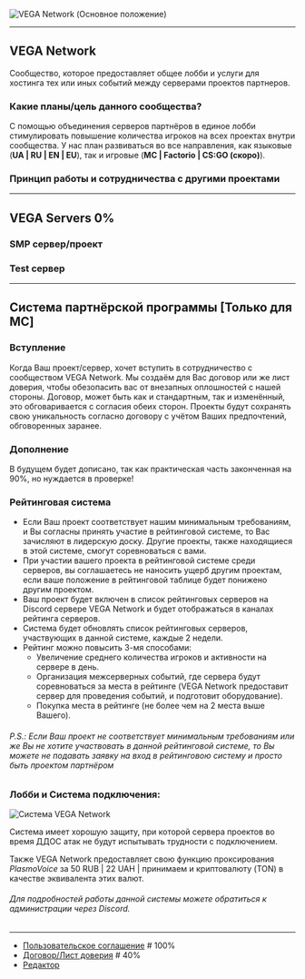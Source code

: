 ![VEGA Network (Основное положение)](https://i.imgur.com/KzQA3tA.png)

---

## VEGA Network
Сообщество, которое предоставляет общее лобби и услуги для хостинга тех или иных событий между серверами проектов партнеров.

### Какие планы/цель данного сообщества?
С помощью объединения серверов партнёров в единое лобби стимулировать повышение количества игроков на всех проектах внутри сообщества.
У нас план развиваться во все направления, как языковые (**UA | RU | EN | EU**), так и игровые (**MC | Factorio | CS:GO (скоро)**).

### Принцип работы и сотрудничества с другими проектами








---
## VEGA Servers 0%

### SMP сервер/проект

### Test сервер





---
## Система партнёрской программы [Только для MC]

### Вступление
Когда Ваш проект/сервер, хочет вступить в сотрудничество с сообществом VEGA Network.
Мы создаём для Вас договор или же лист доверия, чтобы обезопасить вас от внезапных оплошностей с нашей стороны.
Договор, может быть как и стандартным, так и изменённый, это обговаривается с согласия обеих сторон.
Проекты будут сохранять свою уникальность согласно договору с учётом Ваших предпочтений, обговоренных заранее.

### Дополнение
В будущем будет дописано, так как практическая часть законченная на 90%, но нуждается в проверке!

### Рейтинговая система
* Если Ваш проект соответствует нашим минимальным требованиям, и Вы согласны принять участие в рейтинговой системе, то Вас зачисляют в лидерскую доску.
Другие проекты, также находящиеся в этой системе, смогут соревноваться с вами.
* При участии вашего проекта в рейтинговой системе среди серверов, вы соглашаетесь не наносить ущерб другим проектам, если ваше положение в рейтинговой таблице будет понижено другим проектом.
* Ваш проект будет включен в список рейтинговых серверов на Discord сервере VEGA Network и будет отображаться в каналах рейтинга серверов.
* Система будет обновлять список рейтинговых серверов, участвующих в данной системе, каждые 2 недели.
* Рейтинг можно повысить 3-мя способами:
  * Увеличение среднего количества игроков и активности на сервере в день.
  * Организация межсерверных событий, где сервера будут соревноваться за места в рейтинге (VEGA Network предоставит сервер для проведения событий, и подготовит оборудование).
  * Покупка места в рейтинге (не более чем на 2 места выше Вашего).

###### P.S.: _Если Ваш проект не соответствует минимальным требованиям или же Вы не хотите участвовать в данной рейтинговой системе, то Вы можете не подавать заявку на вход в рейтинговою систему и просто быть проектом партнёром_

### Лобби и Система подключения:
![Система VEGA Network](https://i.imgur.com/E5vKo8X.png)

Система имеет хорошую защиту, при которой сервера проектов во время ДДОС атак не будут испытывать трудности с подключением.

Также VEGA Network предоставляет свою функцию проксирования _PlasmoVoice_ за 50 RUB | 22 UAH | принимаем и криптовалюту (TON) в качестве эквивалента этих валют.

###### _Для подробностей работы данной системы можете обратиться к администрации через Discord._

---
* [Пользовательское соглашение](https://github.com/vovamod/VEGA/blob/main/DOCS_LICENSE.md) # 100%
* [Договор/Лист доверия](https://github.com/vovamod/VEGA/blob/main/DOC.md) # 40%
* [Редактор](https://github.com/UnFamousSoul)
